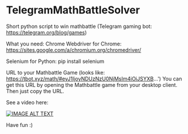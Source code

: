 # TelegramMathBattleSolver
Short python script to win mathbattle (Telegram gaming bot: https://telegram.org/blog/games)

What you need:
Chrome
Webdriver for Chrome: https://sites.google.com/a/chromium.org/chromedriver/

Selenium for Python: pip install selenium

URL to your Mathbattle Game (looks like: https://tbot.xyz/math/#eyJ1IjoyNDUzNzU0NjMsIm4iOiJSYXB...')
You can get this URL by opening the Mathbattle game from your desktop client. Then just copy the URL.

See a video here:

[![IMAGE ALT TEXT](http://img.youtube.com/vi/PLc6rqnCgME/0.jpg)](http://www.youtube.com/watch?v=PLc6rqnCgME "Telegram Math Battle Solver")

Have fun :)
